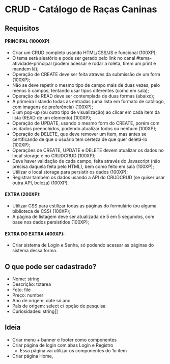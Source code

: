 # CRUD - Catálogo de Raças Caninas

## Requisitos
#### PRINCIPAL (1000XP)
- Criar um CRUD completo usando HTML/CSS/JS e funcional (100XP);
- O tema será aleatório e pode ser gerado pelo link no canal #tema-atividade-principal (podem acessar e rodar a roleta, tirem um print e mandem lá);
- Operação de CREATE deve ser feita através da submissão de um form (100XP);
- Não se deve repetir o mesmo tipo de campo mais de duas vezes, pelo menos 5 campos, tentando usar tipos diferentes (como em sala);
- Operação de READ deve ser contemplada de duas formas (abaixo);
- A primeira listando todas as entradas (uma lista em formato de catálogo, com imagens de preferência) (100XP);
- E um pop-up (ou outro tipo de visualização) ao clicar em cada item da lista (READ de um elemento) (100XP);
- Operação de UPDATE, usando o mesmo form do CREATE, porém com os dados preenchidos, podendo atualizar todos ou nenhum (100XP);
- Operação de DELETE, que deve remover um item, mas antes se certificando de que o usuário tem certeza de que quer deletá-lo (100XP);
- Operações de CREATE, UPDATE e DELETE devem atualizar os dados no local storage e no CRUDCRUD (100XP);
- Deve haver validação de cada campo, feita através do Javascript (não precisa daquela feita pelo HTML), bem como feito em sala (100XP);
- Utilizar o local storage para persistir os dados (100XP);
- Registrar também os dados usando a API do CRUDCRUD (se quiser usar outra API, beleza) (100XP).

#### EXTRA (200XP):
- Utilizar CSS para estilizar todas as páginas do formulário (ou alguma biblioteca de CSS) (100XP);
- A página de listagem deve ser atualizada de 5 em 5 segundos, com base nos dados persistidos (100XP);

#### EXTRA DO EXTRA (400XP):
- Criar sistema de Login e Senha, só podendo acessar as páginas do sistema dessa forma.

## O que pode ser cadastrado?
- Nome: string 
- Descrição: txtarea
- Foto: file
- Preço: number
- Ano de origem: date só ano
- País de origem: select c/ opção de pesquisa
- Curiosidades: string[]

## Ideia
- Criar menu + banner e footer como componentes
- Criar página de login com abas Login e Registro
  - Essa página vai utilizar os componentes do 1o item
- Criar página Home, 



